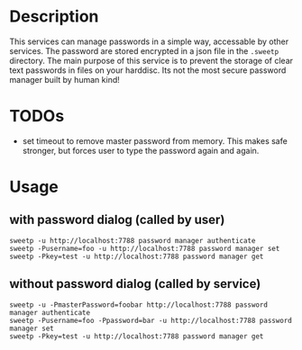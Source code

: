 # Description

This services can manage passwords in a simple way, accessable by other
services. The password are stored encrypted in a json file in the `.sweetp`
directory. The main purpose of this service is to prevent the storage of clear
text passwords in files on your harddisc. Its not the most secure password
manager built by human kind!

# TODOs

*   set timeout to remove master password from memory. This makes safe
    stronger, but forces user to type the password again and again.

# Usage

## with password dialog (called by user)

    sweetp -u http://localhost:7788 password manager authenticate
    sweetp -Pusername=foo -u http://localhost:7788 password manager set
    sweetp -Pkey=test -u http://localhost:7788 password manager get

## without password dialog (called by service)

    sweetp -u -PmasterPassword=foobar http://localhost:7788 password manager authenticate
    sweetp -Pusername=foo -Ppassword=bar -u http://localhost:7788 password manager set
    sweetp -Pkey=test -u http://localhost:7788 password manager get
